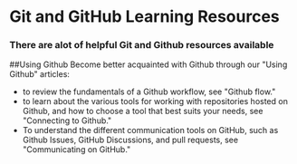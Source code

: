 # Git and GitHub Learning Resources 
### There are alot of helpful Git and Github resources available 

##Using Github
Become better acquainted with Github through our "Using Github" articles: 
- to review the fundamentals of a Github workflow, see "Github flow."
- to learn about the various tools for working with repositories hosted on Github, and how to choose a tool that best suits your needs, see "Connecting to Github."
- To understand the different communication tools on GitHub, such as Github Issues, GitHub Discussions, and pull requests, see "Communicating on GitHub."

 
